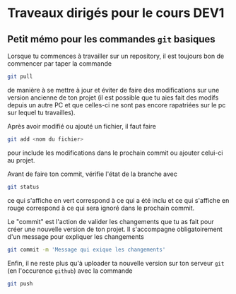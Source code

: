 # Traveaux dirigés pour le cours DEV1
## Petit mémo pour les commandes `git` basiques
Lorsque tu commences à travailler sur un repository, il est toujours bon de 
commencer par taper la commande 

```bash
git pull
```
de manière à se mettre à jour et éviter de faire des modifications sur une 
version ancienne de ton projet (il est possible que tu aies fait des modifs 
depuis un autre PC et que celles-ci ne sont pas encore rapatriées sur le pc 
sur lequel tu travailles).

Après avoir modifié ou ajouté un fichier, il faut faire 

```bash
git add <nom du fichier>
```

pour include les modifications dans le prochain commit ou ajouter celui-ci 
au projet.

Avant de faire ton commit, vérifie l'état de la branche avec 

```bash
git status
```

ce qui s'affiche en vert correspond à ce qui a été inclu et ce qui s'affiche 
en rouge correspond à ce qui sera ignoré dans le prochain commit.

Le "commit" est l'action de valider les changements que tu as fait pour 
créer une nouvelle version de ton projet. Il s'accompagne obligatoirement 
d'un message pour expliquer les changements

```bash
git commit -m 'Message qui exique les changements'
```

Enfin, il ne reste plus qu'à uploader ta nouvelle version sur ton serveur 
`git` (en l'occurence `github`) avec la commande 

```bash
git push
```
